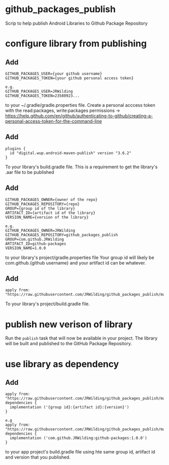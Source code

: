 # github_packages_publish
Scrip to help publish Android Libraries to Github Package Repository

# configure library from publishing

## Add
```
GITHUB_PACKAGES_USER={your github username}
GITHUB_PACKAGES_TOKEN={your github personal access token}
```
```
e.g.
GITHUB_PACKAGES_USER=JRWilding
GITHUB_PACKAGES_TOKEN=23580923...
```

to your ~/.gradle/gradle.properties file. Create a personal acccess token with the read:packages, write:packages permissions -> https://help.github.com/en/github/authenticating-to-github/creating-a-personal-access-token-for-the-command-line

## Add
```
plugins {
  id "digital.wup.android-maven-publish" version "3.6.2"
}
```

To your library's build.gradle file. This is a requirement to get the library's .aar file to be published

## Add
```
GITHUB_PACKAGES_OWNER={owner of the repo}
GITHUB_PACKAGES_REPOSITORY={repo}
GROUP={group id of the library}
ARTIFACT_ID={artifact id of the library}
VERSION_NAME={version of the library}
```
```
e.g.
GITHUB_PACKAGES_OWNER=JRWilding
GITHUB_PACKAGES_REPOSITORY=github_packages_publish
GROUP=com.github.JRWilding
ARTIFACT_ID=github-packages
VERSION_NAME=1.0.0
```

to your library's project/gradle.properties file
Your group id will likely be com.github.{github username} and your artifact id can be whatever.

## Add
```
apply from: "https://raw.githubusercontent.com/JRWilding/github_packages_publish/master/publish.gradle"
```

To your library's project/build.gradle file.

# publish new verison of library

Run the `publish` task that will now be available in your project. The library will be built and published to the GitHub Package Repository.

# use library as dependency
## Add
```
apply from: "https://raw.githubusercontent.com/JRWilding/github_packages_publish/master/repo.gradle"
dependencies {
  implementation ('{group id}:{artifact id}:{version}')
}
```
```
e.g
apply from: "https://raw.githubusercontent.com/JRWilding/github_packages_publish/master/repo.gradle"
dependencies {
  implementation ('com.github.JRWilding:github-packages:1.0.0')
}
```
to your app project's build.gradle file using hte same group id, artifact id and version that you published.
